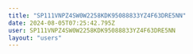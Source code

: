 ```yaml
---
title: "SP111VNPZ4SW0W2258KDK95088833YZ4F63DRE5NN"
date: 2024-08-05T07:25:42.795Z
user: SP111VNPZ4SW0W2258KDK95088833YZ4F63DRE5NN
layout: "users"
---
```

    